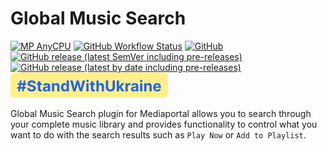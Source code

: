 # Global Music Search

[![MP AnyCPU](https://img.shields.io/badge/MP-AnyCPU-blue?logo=windows&logoColor=white)](https://github.com/Mediaportal-Plugin-Team/global-music-search/releases)
[![GitHub Workflow Status](https://img.shields.io/github/actions/workflow/status/Mediaportal-Plugin-Team/global-music-search/build.yml?logo=github)](https://github.com/Mediaportal-Plugin-Team/global-music-search/actions)
[![GitHub](https://img.shields.io/github/license/Mediaportal-Plugin-Team/global-music-search?color=blue)](https://github.com/Mediaportal-Plugin-Team/global-music-search/blob/master/LICENSE)
[![GitHub release (latest SemVer including pre-releases)](https://img.shields.io/github/v/release/Mediaportal-Plugin-Team/global-music-search?include_prereleases)](https://github.com/Mediaportal-Plugin-Team/global-music-search/releases)
[![GitHub release (latest by date including pre-releases)](https://img.shields.io/github/downloads-pre/Mediaportal-Plugin-Team/global-music-search/latest/total?label=release@downloads)](https://github.com/Mediaportal-Plugin-Team/global-music-search/releases)
[![StandWithUkraine](https://raw.githubusercontent.com/vshymanskyy/StandWithUkraine/main/badges/StandWithUkraine.svg)](https://github.com/vshymanskyy/StandWithUkraine/blob/main/docs/README.md)

Global Music Search plugin for Mediaportal allows you to search through your complete music library and provides functionality to control what you want to do with the search results such as `Play Now` or `Add to Playlist`.
